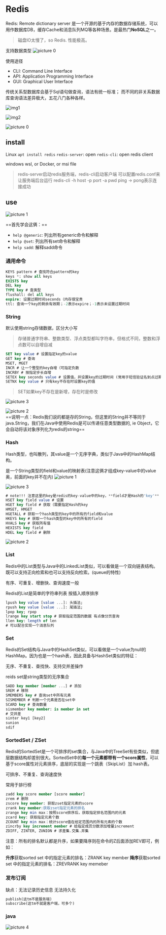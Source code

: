 # Redis

Redis: Remote dictionary server
是一个开源的基于内存的数据存储系统，可以用作数据库DB，缓存Cache和消息队列MQ等各种场景。是最热门**NoSQL**之一。

> 磁盘IO太慢了，so Redis. 性能极高。

支持数据类型
![picture 0](../images/9a31812320d0a698e62808fb73c322c2f19392807f90d5711a37fe97ffb7a776.png)  

使用途径

* CLI: Command Line Interface
* API: Application Programming Interface
* GUI: Graphical User Interface

传统关系型数据库会基于Sql语句做查询，语法有统一标准；
而不同的非关系数据库查询语法差异极大，五花八门各种各样。

![img1](https://i.imgur.com/AzaHOTF.png)

![img2](https://i.imgur.com/kZP40dQ.png)

![picture 0](../images/da6d3889f63925fa63c4f84eb05b239e1b1e219092b4a2a97f61eaf451ced9be.png)  

## install

Linux
`apt install redis`
`redis-server`: open
`redis-cli`: open redis client

windows
wsl, or Docker, or msi file

> redis-server启动redis服务端，redis-cli启动客户端
> 可以配置redis.conf来让服务端后台运行
> redis-cli -h host -p port -a pwd
> ping -> pong表示连接成功

## use

![picture 1](../images/88642437657afeb674d499426872d1e00ed129bfce67e9ee84b258083847da0c.png)  

==首先学会这俩：==

* `help @generic`: 列出所有generic命令和解释
* `help @set`: 列出所有set命令和解释
* `help sadd`: 解释sadd命令

### 通用命令

```sql
KEYS pattern # 查找符合pattern的key
keys *: show all keys
EXISTS key
DEL key
TYPE key # 查类型
flushall: del all keys 
expire: 设置过期时间seconds（内存很宝贵
ttl: 查询一个key的剩余有效期；-2表示expire；-1表示未设置过期时间
```

### String

默认使用string存储数据，区分大小写
> 存储普通字符串、整数类型、浮点类型都叫字符串，但格式不同，整数和浮点数可以自增自减

```sql
SET key value # 设置指定key的value
GET key # 查询
MSET, MGET
INCR # 让一个整型的key自增（可指定负数
INCRBY # 按指定步长自增
SETEX key seconds value # 设置值，并设置key的过期时间 (常用于短信验证名到点过期)
SETNX key value # 只有key不存在时设置key的值
```

> SET如果key不存在是新增，存在时是修改

![picture 3](../images/ccf6f94af9e62bd4e6152a9a953515a8b4c003d4eab3b6a6d00a900fa7663c53.png)  

![picture 2](../images/06c31a817698ac39110e0e1ec3c0dc07b1e3ddcda77a01580b15a6e4dddc4f1e.png)  
==说明一点：Redis我们说的都是存的String，但这里的String并不等同于java.String，我们在Java中使用Redis是可以传递任意类型数据的, ie Object，它会自动将该对象序列化为redis的string==

### Hash

Hash类型，也叫散列，其value是一个无序字典，类似于Java中的HashMap结构。

是一个String类型的field和value的映射表(注意这俩才组成key-value中的value奥，前面的key并不在内)
![picture 1](../images/061f945806e7ed005d0fe0472daaf33649722344542fd781fbf9ea94558befc9.png)  

![picture 3](../images/5bb3d66cd9f993401efe6497f2056b3cf40e4e8740df7aa1f073c22a04f2d843.png)

```sql
# note!!! 注意这里的key是redis的key-value中的key，**field才是Hash的'key'**
HSET key field value # 设置 
HGET key field # 获取（需要指定Hash的key
HMSET, HMGET
HGETALL # 获取一个hash类型的key中的所有的field和value
HKEYS key # 获取一个hash类型的key中的所有的field
HVALS key # 获取所有值 
HEXISTS key field
HDEL key field # 删除
```

![picture 2](../images/dd15a85b863253c45cbb4196f5092ba5b6940a449d41cebe2987b9bf39db7db3.png)  

### List

Redis中的List类型与Java中的LinkedList类似，可以看做是一个双向链表结构。既可以支持正向检索和也可以支持反向检索。(queue的特性)

有序、可重复、增删快、查询速度一般

Redis的List是简单的字符串列表 按插入顺序排序

```sql
lpush key value [value ...]: 头插法; 
rpush key value [value ...]: 尾插法;  
lpop key; rpop
lrange key start stop # 获取指定范围的数据 有点像分页查询
llen key: length of len
# 可以配合实现一个消息队列
```

### Set

Redis的Set结构与Java中的HashSet类似，可以看做是一个value为null的HashMap。因为也是一个hash表，因此具备与HashSet类似的特征：

无序、不重复、查找快、支持交并差操作

reids set是string类型的无序集合

```sql
SADD key member [member ...] # 添加
SREM # 移除
SMEMBERS key # 查询set中所有元素
SISMEMBER # 判断一个元素是否在set中
SCARD key # 查询数量
sismember key member: is member in set
# 交并差
sinter key1 [key2]
sunion
sdif
```

### SortedSet / ZSet

Redis的SortedSet是一个可排序的set集合，与Java中的TreeSet有些类似，但底层数据结构却差别很大。SortedSet中的**每一个元素都带有一个score属性**，可以基于score属性对元素排序，底层的实现是一个跳表（SkipList）加 hash表。

可排序、不重复、查询速度快

常用于排行榜

```sql
zadd key score member [score member]
zrem # 删除
zscore key member: 获取zset指定元素的score
zrank key member:获取zset指定元素的排名
zrange key min max：按照score排序后，获取指定排名范围内的元素
zcard key: 获取指定元素个数
ZCOUNT key min max：统计score值在给定范围内的所有元素的个数
zincrby key increment member # 给指定成员分数添加增量increment
ZDIFF, ZINTER, ZUNION # 求差集.交集.并集
```

注意：所有的排名默认都是升序，如果要降序则在命令的Z后面添加REV即可，例如：

**升序**获取sorted set 中的指定元素的排名：ZRANK key member
**降序**获取sorted set 中的指定元素的排名：ZREVRANK key memeber

### 发布订阅

缺点：无法记录历史信息 无法持久化

```sql
publish(这tm不是服务端)
subscribe(这tm不就是客户端，可多个)
```

### java

![picture 4](../images/9a981fdff2102769d124990657b0cc1f587bc9cdc2d9f9839dc98c0e06bbf871.png)  
